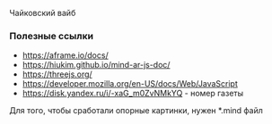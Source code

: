 Чайковский вайб

### Полезные ссылки
* https://aframe.io/docs/
* https://hiukim.github.io/mind-ar-js-doc/
* https://threejs.org/
* https://developer.mozilla.org/en-US/docs/Web/JavaScript
* https://disk.yandex.ru/i/-xaG_m0ZvNMkYQ - номер газеты

Для того, чтобы сработали опорные картинки, нужен *.mind файл